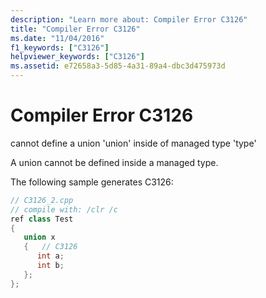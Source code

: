 ```yaml
---
description: "Learn more about: Compiler Error C3126"
title: "Compiler Error C3126"
ms.date: "11/04/2016"
f1_keywords: ["C3126"]
helpviewer_keywords: ["C3126"]
ms.assetid: e72658a3-5d85-4a31-89a4-dbc3d475973d
---
```

# Compiler Error C3126

cannot define a union 'union' inside of managed type 'type'

A union cannot be defined inside a managed type.

The following sample generates C3126:

```cpp
// C3126_2.cpp
// compile with: /clr /c
ref class Test
{
   union x
   {   // C3126
      int a;
      int b;
   };
};
```
